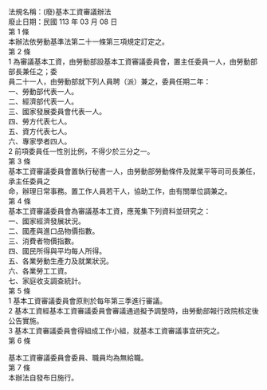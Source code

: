 法規名稱：(廢)基本工資審議辦法  
廢止日期：民國 113 年 03 月 08 日  
第 1 條  
本辦法依勞動基準法第二十一條第三項規定訂定之。  
第 2 條  
1 為審議基本工資，由勞動部設基本工資審議委員會，置主任委員一人，由勞動部部長兼任之；委  
員二十一人，由勞動部就下列人員聘（派）兼之，委員任期二年：  
一、勞動部代表一人。  
二、經濟部代表一人。  
三、國家發展委員會代表一人。  
四、勞方代表七人。  
五、資方代表七人。  
六、專家學者四人。  
2 前項委員任一性別比例，不得少於三分之一。  
第 3 條  
基本工資審議委員會置執行秘書一人，由勞動部勞動條件及就業平等司司長兼任，承主任委員之  
命，辦理日常事務。置工作人員若干人，協助工作，由有關單位調兼之。  
第 4 條  
基本工資審議委員會為審議基本工資，應蒐集下列資料並研究之：  
一、國家經濟發展狀況。  
二、國產與進口品物價指數。  
三、消費者物價指數。  
四、國民所得與平均每人所得。  
五、各業勞動生產力及就業狀況。  
六、各業勞工工資。  
七、家庭收支調查統計。  
第 5 條  
1 基本工資審議委員會原則於每年第三季進行審議。  
2 基本工資經基本工資審議委員會審議通過擬予調整時，由勞動部報行政院核定後公告實施。  
3 基本工資審議委員會得組成工作小組，就基本工資審議事宜研究之。  
第 6 條  


基本工資審議委員會委員、職員均為無給職。  
第 7 條  
本辦法自發布日施行。  


